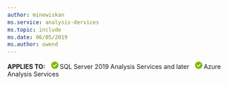 ```yaml
---
author: minewiskan
ms.service: analysis-dervices  
ms.topic: include
ms.date: 06/05/2019
ms.author: owend
---
```


**APPLIES TO:** ![yes](media/yes.png)SQL Server 2019 Analysis Services and later ![yes](media/yes.png)Azure Analysis Services